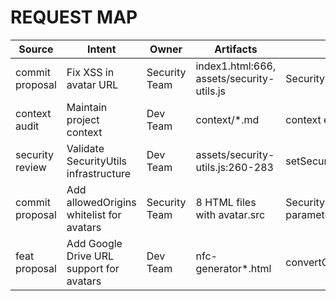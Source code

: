 # REQUEST MAP

| Source | Intent | Owner | Artifacts | CodeRefs |
|---|---|---|---|---|
| commit proposal | Fix XSS in avatar URL | Security Team | index1.html:666, assets/security-utils.js | SecurityUtils.setSecureAttribute |
| context audit | Maintain project context | Dev Team | context/*.md | context engineering workflow |
| security review | Validate SecurityUtils infrastructure | Dev Team | assets/security-utils.js:260-283 | setSecureAttribute, validateURL |
| commit proposal | Add allowedOrigins whitelist for avatars | Security Team | 8 HTML files with avatar.src | SecurityUtils allowedOrigins parameter |
| feat proposal | Add Google Drive URL support for avatars | Dev Team | nfc-generator*.html | convertGoogleDriveUrl function |